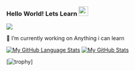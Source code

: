 ### Hello World! Lets Learn <img src="https://media.giphy.com/media/hvRJCLFzcasrR4ia7z/giphy.gif" width="25px">


![](https://visitor-badge.glitch.me/badge?page_id=Appdev33.Appdev33)
<!--
**Appdev33/Appdev33** is a ✨ _special_ ✨ repository because its `README.md` (this file) appears on your GitHub profile.

Here are some ideas to get you started:

 
  
  
- 🌱 I’m currently learning ...
- 👯 I’m looking to collaborate on ...
- 🤔 I’m looking for help with ...
- 💬 Ask me about ...
- 📫 How to reach me: ...
- 😄 Pronouns: ...
- ⚡ Fun fact: ...-->


 🔭 I’m currently working on Anything i can learn

[![My GitHub Language Stats](https://github-readme-stats.vercel.app/api/top-langs/?username=Appdev33&langs_count=100&theme=tokyonight)]()
[![My GitHub Stats](https://github-readme-stats.vercel.app/api/?username=Appdev33&count_private=true&theme=tokyonight&showicons=true)]()<br>



[![trophy](https://github-profile-trophy.vercel.app/?username=Appdev33&theme=onedark)] <br>

